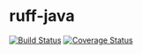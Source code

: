 # ruff-java

[![Build Status](https://travis-ci.org/amoseui/ruff-java.svg?branch=master)](https://travis-ci.org/amoseui/ruff-java)
[![Coverage Status](https://coveralls.io/repos/amoseui/ruff-java/badge.svg?branch=master&service=github)](https://coveralls.io/github/amoseui/ruff-java?branch=master)

